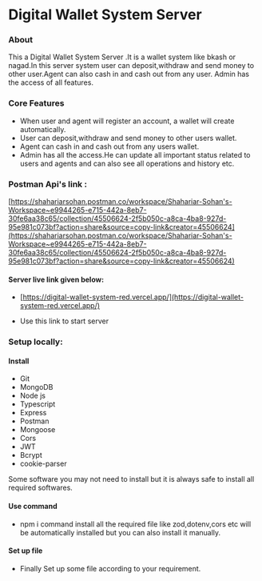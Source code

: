 # Digital Wallet  System Server

### About

This a Digital Wallet System Server .It is a wallet system like bkash or nagad.In this server system user can deposit,withdraw and send money to other user.Agent can also cash in and cash out from any user. Admin has  the access of all features.

### Core Features

- When user and agent will register an account, a wallet will create automatically.
- User can deposit,withdraw and send money to other users wallet.
- Agent can cash in and cash out from any users wallet.
- Admin has all the access.He can update all important status related to users and agents and can also see all operations and history etc.

### Postman Api's link :

[https://shahariarsohan.postman.co/workspace/Shahariar-Sohan's-Workspace~e9944265-e715-442a-8eb7-30fe6aa38c65/collection/45506624-2f5b050c-a8ca-4ba8-927d-95e981c073bf?action=share&source=copy-link&creator=45506624](https://shahariarsohan.postman.co/workspace/Shahariar-Sohan's-Workspace~e9944265-e715-442a-8eb7-30fe6aa38c65/collection/45506624-2f5b050c-a8ca-4ba8-927d-95e981c073bf?action=share&source=copy-link&creator=45506624) 

#### Server live link given below:

- [https://digital-wallet-system-red.vercel.app/](https://digital-wallet-system-red.vercel.app/)

- Use this link to start server

### Setup locally:

#### Install

- Git
- MongoDB
- Node js
- Typescript
- Express
- Postman
- Mongoose
- Cors
- JWT
- Bcrypt
- cookie-parser 

Some software you may not need to install but it is always safe to install all required softwares.

#### Use command

- npm i command install all the required file like zod,dotenv,cors etc will be automatically installed but you can also install it manually.

#### Set up file

- Finally Set up some file according to your requirement.
